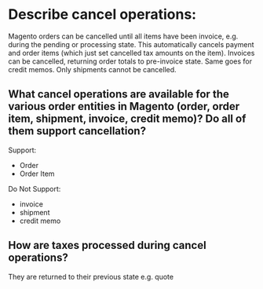 # Describe cancel operations:

Magento orders can be cancelled until all items have been invoice, e.g. during the pending or processing state. This automatically cancels payment and order items (which just set cancelled tax amounts on the item). Invoices can be cancelled, returning order totals to pre-invoice state. Same goes for credit memos. Only shipments cannot be cancelled.

## What cancel operations are available for the various order entities in Magento (order, order item, shipment, invoice, credit memo)? Do all of them support cancellation?

Support:
- Order
- Order Item

Do Not Support:

- invoice
- shipment
- credit memo

## How are taxes processed during cancel operations?

They are returned to their previous state e.g. quote
